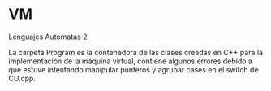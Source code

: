 # VM
Lenguajes Automatas 2

La carpeta Program es la contenedora de las clases creadas en C++ para la implementación de la máquina virtual, contiene algunos errores debido a que estuve intentando
manipular punteros y agrupar cases en el switch de CU.cpp.
